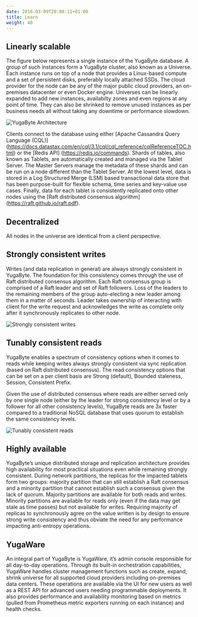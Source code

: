 ```yaml
---
date: 2016-03-09T20:08:11+01:00
title: Learn
weight: 40
---
```


## Linearly scalable

The figure below represents a single instance of the YugaByte database. A group of such instances form a YugaByte cluster, also known as a Universe. Each instance runs on top of a node that provides a Linux-based compute and a set of persistent disks, preferably locally attached SSDs. The cloud provider for the node can be any of the major public cloud providers, an on-premises datacenter or even Docker engine. Universes can be linearly expanded to add new instances, availabilty zones and even regions at any point of time. They can also be shrinked to remove unused instances as per business needs all without taking any downtime or performance slowdown.

![YugaByte Architecture](/images/architecture.png)

Clients connect to the database using either [Apache Cassandra Query Language (CQL)] (https://docs.datastax.com/en/cql/3.1/cql/cql_reference/cqlReferenceTOC.html) or the [Redis API] (https://redis.io/commands). Shards of tables, also known as Tablets, are automatically created and managed via the Tablet Server. The Master Servers manage the metadata of these shards and can be run on a node different than the Tablet Server. At the lowest level, data is stored in a Log Structured Merge (LSM) based transactional data store that has been purpose-built for flexible schema, time series and key-value use cases. Finally, data for each tablet is consistently replicated onto other nodes using the [Raft distributed consensus algorithm] (https://raft.github.io/raft.pdf). 


## Decentralized

All nodes in the universe are identical from a client perspective.

## Strongly consistent writes

Writes (and data replication in general) are always strongly consistent in YugaByte. The foundation for this consistency comes through the use of Raft distributed consensus algorithm. Each Raft consensus group is comprised of a Raft leader and set of Raft followers. Loss of the leaders to the remaining members of the group auto-electing a new leader among them in a matter of seconds. Leader takes ownership of interacting with client for the write request and acknowledges the write as complete only after it synchronously replicates to other node. 

![Strongly consistent writes](/images/strongly-consistent-writes.png)

## Tunably consistent reads

YugaByte enables a spectrum of consistency options when it comes to reads while keeping writes always strongly consistent via sync replication (based on Raft distributed consensus). The read consistency options that can be set on a per client basis are Strong (default), Bounded staleness, Session, Consistent Prefix. 

Given the use of distributed consensus where reads are either served only by one single node (either by the leader for strong consistency level or by a follower for all other consistency levels), YugaByte reads are 3x faster compared to a traditional NoSQL database that uses quorum to establish the same consistency levels. 

![Tunably consistent reads](/images/tunably-consistent-reads.png)

## Highly available

YugaByte’s unique distributed storage and replication architecture provides high availability for most practical situations even while remaining strongly consistent. During network partitions, the replicas for the impacted tablets form two groups: majority partition that can still establish a Raft consensus and a minority partition that cannot establish such a consensus given the lack of quorum. Majority partitions are available for both reads and writes. Minority partitions are available for reads only (even if the data may get stale as time passes) but not available for writes. Requiring majority of replicas to synchronously agree on the value written is by design to ensure strong write consistency and thus obviate the need for any performance impacting anti-entropy operations.

## YugaWare

An integral part of YugaByte is YugaWare, it’s admin console responsible for all day-to-day operations. Through its built-in orchestration capabilities, YugaWare handles cluster management functions such as create, expand, shrink universe for all supported cloud providers including on-premises data centers. These operations are available via the UI for new users as well as a REST API for advanced users needing programmable deployments. It also provides performance and availability monitoring based on metrics (pulled from Prometheus metric exporters running on each instance) and health checks.

